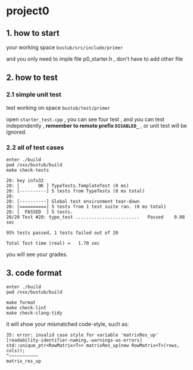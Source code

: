 # project0

## 1. how to start

your working space  `bustub/src/include/primer`

and you only need to imple file p0_starter.h , don't have to add other file

## 2. how to test

### 2.1 simple unit test

test working on space `bustub/test/primer`

open `starter_test.cpp` , you can see four test , and you can test independently , **remember to remote prefix `DISABLED_`** , or unit test will be ignored.

### 2.2 all of test cases

`````
enter ./build
pwd /xxx/bustub/build
make check-tests
`````
`````
20: key info32
20: [       OK ] TypeTests.TemplateTest (0 ms)
20: [----------] 5 tests from TypeTests (0 ms total)
20:
20: [----------] Global test environment tear-down
20: [==========] 5 tests from 1 test suite ran. (0 ms total)
20: [  PASSED  ] 5 tests.
20/20 Test #20: type_test ........................   Passed    0.08 sec

95% tests passed, 1 tests failed out of 20

Total Test time (real) =   1.70 sec
`````

 you will see your grades.

## 3. code format
`````
enter ./build
pwd /xxx/bustub/build

make format
make check-lint
make check-clang-tidy
`````

it will show your mismatched code-style, such as:
`````
35: error: invalid case style for variable 'matrixRes_up' [readability-identifier-naming,-warnings-as-errors]
std::unique_ptr<RowMatrix<T>> matrixRes_up(new RowMatrix<T>(rows, cols));
^~~~~~~~~~~~
matrix_res_up
`````
